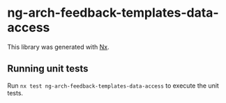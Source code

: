 # ng-arch-feedback-templates-data-access

This library was generated with [Nx](https://nx.dev).

## Running unit tests

Run `nx test ng-arch-feedback-templates-data-access` to execute the unit tests.
